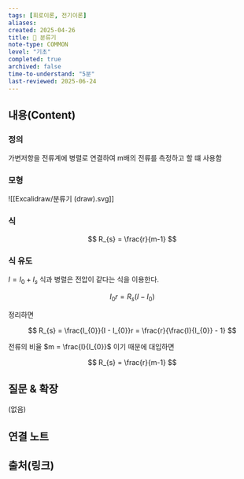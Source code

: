 ```yaml
---
tags: [회로이론, 전기이론]
aliases: 
created: 2025-04-26
title: 📝 분류기
note-type: COMMON
level: "기초"
completed: true
archived: false
time-to-understand: "5분"
last-reviewed: 2025-06-24
---
```


## 내용(Content)

### 정의

가변저항을 전류계에 병렬로 연결하여 m배의 전류를 측정하고 할 떄 사용함

### 모형

![[Excalidraw/분류기 (draw).svg]]

### 식

$$
R_{s} = \frac{r}{m-1}
$$

### 식 유도

$I = I_{0} + I_{s}$ 식과 병렬은 전압이 같다는 식을 이용한다.

$$
I_{0}r = R_{s}(I - I_{0})
$$

정리하면

$$
R_{s} = \frac{I_{0}}{I - I_{0}}r = \frac{r}{\frac{I}{I_{0}} - 1}
$$

전류의 비율 $m = \frac{I}{I_{0}}$ 이기 때문에 대입하면 

$$
R_{s} = \frac{r}{m-1}
$$

## 질문 & 확장

(없음)

## 연결 노트

## 출처(링크)


